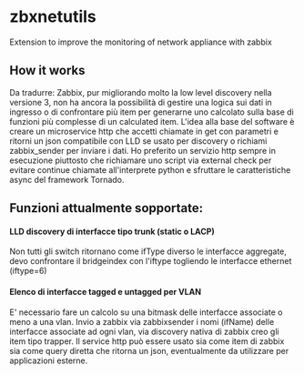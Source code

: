 # zbxnetutils
Extension to improve the monitoring of network appliance with zabbix
## How it works
Da tradurre:
Zabbix, pur migliorando molto la low level discovery nella versione 3, non ha ancora la possibilità di gestire una logica sui dati in ingresso o di confrontare più item per generarne uno calcolato sulla base di funzioni più complesse di un calculated item.
L'idea alla base del software è creare un microservice http che accetti chiamate in get con parametri e ritorni un json compatibile con LLD se usato per discovery o richiami zabbix_sender per inviare i dati.
Ho preferito un servizio http sempre in esecuzione piuttosto che richiamare uno script via external check per evitare continue chiamate all'interprete python e sfruttare le caratteristiche async del framework Tornado.

## Funzioni attualmente sopportate:
#### LLD discovery di interfacce tipo trunk (static o LACP)
Non tutti gli switch ritornano come ifType diverso le interfacce aggregate, devo confrontare il bridgeindex con l'iftype togliendo le interfacce ethernet (iftype=6)
#### Elenco di interfacce tagged e untagged per VLAN
E' necessario fare un calcolo su una bitmask delle interfacce associate o meno a una vlan. Invio a zabbix via zabbixsender i nomi (ifName) delle interfacce associate ad ogni vlan, via discovery nativa di zabbix creo gli item tipo trapper.
Il service http può essere usato sia come item di zabbix sia come query diretta che ritorna un json, eventualmente da utilizzare per applicazioni esterne.
